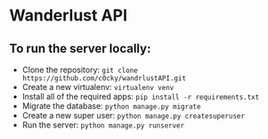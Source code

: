 # Wanderlust API
## To run the server locally:
* Clone the repository: `git clone https://github.com/c0cky/wandrlustAPI.git`
* Create a new virtualenv: `virtualenv venv`
* Install all of the required apps: `pip install -r requirements.txt`
* Migrate the database: `python manage.py migrate`
* Create a new super user: `python manage.py createsuperuser`
* Run the server: `python manage.py runserver`